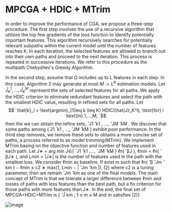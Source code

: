 # MPCGA + HDIC + MTrim

In order to improve the performance of CGA, we propose a three-step procedure. The first step involves the use of a recursive algorithm that utilizes the top few gradients of the loss function to identify potentially important features. This algorithm recursively searches for potentially relevant subpaths within the current model until the number of features reaches K. In each iteration, the selected features are allowed to branch out into their own paths and proceed to the next iteration. This process is repeated in successive iterations. We refer to this procedure as the multipath Chebyshev's Greedy Algorithm.

In the second step, assume that Ω includes up to L features in each step. In this case, Algorithm 2 may
generate at most $`M :=L^K`$  estimation models. Let $`\hat{J}_K^1,...,\hat{J}_K^M`$ represent the sets of selected features for all paths. We apply the HDIC criterion to eliminate redundant features and select the path with the smallest
HDIC value, resulting in refined sets for all paths. Let
$$`
\hat{k}_l = \text{argmin}_{1\leq k \leq K} HDIC(\hat{J}_K^l), \text{for} l \text{in} 1,...,M,
`$$
then the we can obtain the refine sets, ̂ J1
̂
k1
, ..., ̂ JM
̂
kM
.
We discover that some paths among { ̂J1
̂
k1
, ..., ̂ JM
̂
kM
} exhibit poor performance. In the third step removes,
we remove these sets to obtains a more concise set of paths, a process referred to as model trimming(MTrim).
We implement MTrim basing on the objective function and number of features used in each path. Let
J∗ = arg min
J∈{ ̂ J1
̂
k1
,..., ̂ JM
̂
kM
}
ℓn( ̂ βJ ),
ℓmin = ℓn( ̂ βJ∗ ), and Lmin = |J∗| is the number of features used in the path with the smallest loss. We
consider ℓmin as baseline. If exist m such that
ℓn( ̂ β ̂ Jm
̂
km
) − ℓmin ≤ c2 ∗ max(1, Lmin − | ̂ Jm
̂
km
|), (2)
where c2 is a tuning parameter, then we remain ̂ Jm
̂
km
as one of the final models. The main concept
of MTrim is that we tolerate a larger difference between ℓmin and losses of paths with less features than
the best path, but a fix criterion for those paths with more features than J∗. In the end, the final set of
MPCGA+HDIC+MTrim is
{ ̂ Ĵ km ; 1 ≤ m ≤ M and m satisfies (2)}

![image](https://github.com/CKIngGroup/MPCGA/assets/117146718/a37465b6-f750-4d0d-9ae3-6757a5699e0c)
